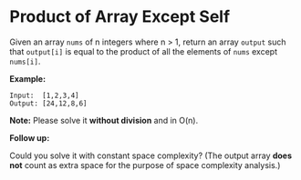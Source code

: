 # Product of Array Except Self

Given an array `nums` of n integers where n > 1,  return an array `output` such that `output[i]` is equal to the product of all the elements of `nums` except `nums[i]`.

__Example:__

```pseudo
Input:  [1,2,3,4]
Output: [24,12,8,6]
```

__Note:__ Please solve it __without division__ and in O(n).

__Follow up:__

Could you solve it with constant space complexity? (The output array __does not__ count as extra space for the purpose of space complexity analysis.)